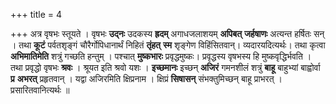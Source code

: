 +++
title = 4

+++
अत्र वृषभः स्तूयते । वृषभः **उद्नः** उदकस्य **ह्रदम्** अगाधजलाशयम् **अपिबत्** **जर्हषाणः** अत्यन्त हर्षितः सन् । तथा **कूटं** पर्वतशृङ्गं चौरैर्गोपिधानार्थं निहितं **तृंहत्** **स्म** शृङ्गेण विहिंसितवान्। व्यदारयदित्यर्थः। तथा कृत्वा **अभिमातिमेति** शत्रुं गच्छति हन्तुम् । पश्चात् **मुष्कभारः** प्रवृद्धमुष्कः। प्रवृद्धस्य वृषभस्य हि मुष्कवृद्धिर्भवति । तथा प्रवृद्धो वृषभः **श्रवः** । श्रूयत इति श्रवो यशः । **इच्छमानः** इच्छन् **अजिरं** गमनशीलं शत्रुं **बाहू** बाहुभ्यां बाह्वोर्वा **प्र** **अभरत्** प्रहृतवान् । यद्वा अजिरमिति क्षिप्रनाम । क्षिप्रं **सिषासन्** संभक्तुमिच्छन् बाहू प्राभरत् । प्रसारितवानित्यर्थः ॥